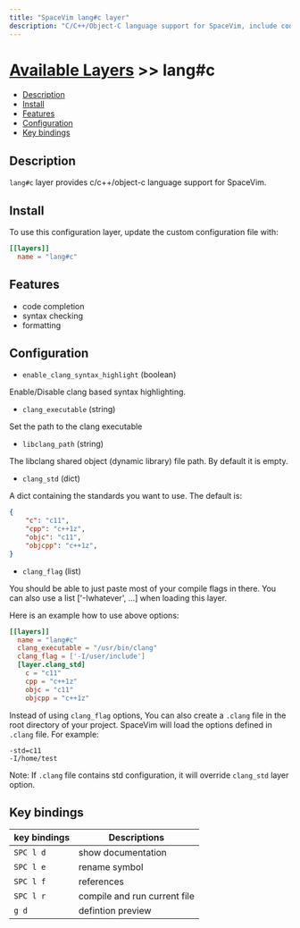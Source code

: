 ```yaml
---
title: "SpaceVim lang#c layer"
description: "C/C++/Object-C language support for SpaceVim, include code completion, jump to definition, quick runner."
---
```


# [Available Layers](../../) >> lang#c

<!-- vim-markdown-toc GFM -->

- [Description](#description)
- [Install](#install)
- [Features](#features)
- [Configuration](#configuration)
- [Key bindings](#key-bindings)

<!-- vim-markdown-toc -->

## Description

`lang#c` layer provides c/c++/object-c language support for SpaceVim.

## Install

To use this configuration layer, update the custom configuration file with:

```toml
[[layers]]
  name = "lang#c"
```

## Features

- code completion
- syntax checking
- formatting

## Configuration

- `enable_clang_syntax_highlight` (boolean)

Enable/Disable clang based syntax highlighting.

- `clang_executable` (string)

Set the path to the clang executable

- `libclang_path` (string)

The libclang shared object (dynamic library) file path. By default it is empty.

- `clang_std` (dict)

A dict containing the standards you want to use. The default is:

```json
{
    "c": "c11",
    "cpp": "c++1z",
    "objc": "c11",
    "objcpp": "c++1z",
}
```

- `clang_flag` (list)

You should be able to just paste most of your compile flags in there.
You can also use a list ['-Iwhatever', ...] when loading this layer.

Here is an example how to use above options:

```toml
[[layers]]
  name = "lang#c"
  clang_executable = "/usr/bin/clang"
  clang_flag = ['-I/user/include']
  [layer.clang_std]
    c = "c11"
    cpp = "c++1z"
    objc = "c11"
    objcpp = "c++1z"
```

Instead of using `clang_flag` options, You can also create a `.clang` file
in the root directory of your project. SpaceVim will load the options
defined in `.clang` file. For example:

```
-std=c11
-I/home/test
```

Note: If `.clang` file contains std configuration, it will override
`clang_std` layer option.

## Key bindings

| key bindings | Descriptions                 |
| ------------ | ---------------------------- |
| `SPC l d`    | show documentation           |
| `SPC l e`    | rename symbol                |
| `SPC l f`    | references                   |
| `SPC l r`    | compile and run current file |
| `g d`        | defintion preview            |
